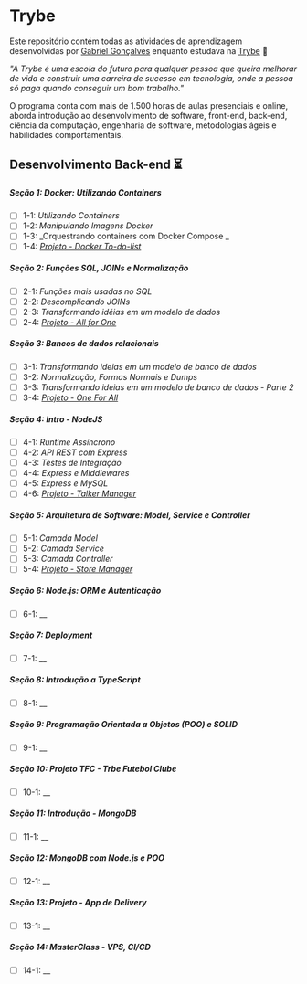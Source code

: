 # Trybe

Este repositório contém todas as atividades de aprendizagem desenvolvidas por [Gabriel Gonçalves](https://www.linkedin.com/in/gabrielraedergoncalves/) enquanto estudava na [Trybe](https://www.betrybe.com/) :rocket:

_"A Trybe é uma escola do futuro para qualquer pessoa que queira melhorar de vida e construir uma carreira de sucesso em tecnologia, onde a pessoa só paga quando conseguir um bom trabalho."_

O programa conta com mais de 1.500 horas de aulas presenciais e online, aborda introdução ao desenvolvimento de software, front-end, back-end, ciência da computação, engenharia de software, metodologias ágeis e habilidades comportamentais.

## Desenvolvimento Back-end :hourglass_flowing_sand:

##### Seção 1: Docker: Utilizando Containers

- [ ] 1-1: _Utilizando Containers_
- [ ] 1-2: _Manipulando Imagens Docker_
- [ ] 1-3: _Orquestrando containers com Docker Compose _
- [ ] 1-4: _[Projeto - Docker To-do-list]()_

##### Seção 2: Funções SQL, JOINs e Normalização

- [ ] 2-1: _Funções mais usadas no SQL_
- [ ] 2-2: _Descomplicando JOINs_
- [ ] 2-3: _Transformando idéias em um modelo de dados_
- [ ] 2-4: _[Projeto - All for One]()_

##### Seção 3: Bancos de dados relacionais

- [ ] 3-1: _Transformando ideias em um modelo de banco de dados_
- [ ] 3-2: _Normalização, Formas Normais e Dumps_
- [ ] 3-3: _Transformando ideias em um modelo de banco de dados - Parte 2_
- [ ] 3-4: _[Projeto - One For All]()_

##### Seção 4: Intro - NodeJS

- [ ] 4-1: _Runtime Assíncrono_
- [ ] 4-2: _API REST com Express_
- [ ] 4-3: _Testes de Integração_
- [ ] 4-4: _Express e Middlewares_
- [ ] 4-5: _Express e MySQL_
- [ ] 4-6: _[Projeto - Talker Manager]()_

##### Seção 5: Arquitetura de Software: Model, Service e Controller

- [ ] 5-1: _Camada Model_
- [ ] 5-2: _Camada Service_
- [ ] 5-3: _Camada Controller_
- [ ] 5-4: _[Projeto - Store Manager]()_

##### Seção 6: Node.js: ORM e Autenticação

- [ ] 6-1: __

##### Seção 7: Deployment

- [ ] 7-1: __

##### Seção 8: Introdução a TypeScript

- [ ] 8-1: __

##### Seção 9: Programação Orientada a Objetos (POO) e SOLID

- [ ] 9-1: __

##### Seção 10: Projeto TFC - Trbe Futebol Clube

- [ ] 10-1: __

##### Seção 11: Introdução - MongoDB

- [ ] 11-1: __

##### Seção 12: MongoDB com Node.js e POO

- [ ] 12-1: __

##### Seção 13: Projeto - App de Delivery

- [ ] 13-1: __

##### Seção 14: MasterClass - VPS, CI/CD

- [ ] 14-1: __
